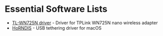 # Essential Software Lists

- [TL-WN725N driver](https://www.tp-link.com/us/download/TL-WN725N.html#Driver) - Driver for TPLink WN725N nano wireless adapter
- [HoRNDIS](https://joshuawise.com/horndis#available_versions) - USB tethering driver for macOS
